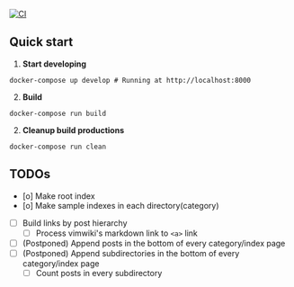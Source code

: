 [![CI](https://github.com/moovinzoo/personal-web/actions/workflows/publish-asset-by-new-tag.yml/badge.svg)](https://github.com/moovinzoo/personal-web/actions/workflows/publish-asset-by-new-tag.yml)

## Quick start

1.  **Start developing**
```shell
docker-compose up develop # Running at http://localhost:8000
```

2.  **Build**
```shell
docker-compose run build
```

2.  **Cleanup build productions**
```shell
docker-compose run clean
```

## TODOs
- [o] Make root index
- [o] Make sample indexes in each directory(category)
- [ ] Build links by post hierarchy
    - [ ] Process vimwiki's markdown link to `<a>` link
- [ ] (Postponed) Append posts in the bottom of every category/index page
- [ ] (Postponed) Append subdirectories in the bottom of every category/index page
    - [ ] Count posts in every subdirectory
